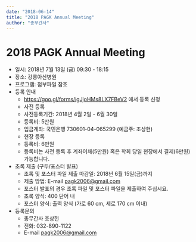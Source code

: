 ```yaml
---
date: "2018-06-14"
title: "2018 PAGK Annual Meeting"
author: "총무간사"
---
```


# 2018 PAGK Annual Meeting

- 일시: 2018년 7월 13일 (금) 09:30 - 18:15
- 장소: 강릉아산병원
- 프로그램: 첨부파일 참조
- 등록 안내
    - https://goo.gl/forms/igJjoHMs8LX7FBeV2 에서 등록 신청
    - 사전 등록
    - 사전등록기간: 2018년 4월 2일 - 6월 30일
    - 등록비: 5만원
    - 입금계좌: 국민은행 730601-04-065299 (예금주: 조상헌)
    - 현장 등록
    - 등록비: 6만원
    - 등록비는 사전 등록 후 계좌이체(5만원) 혹은 학회 당일 현장에서 결제(6만원) 가능합니다.
- 초록 제출 (구두/포스터 발표)
    - 초록 및 포스터 파일 제출 마감일: 2018년 6월 15일(금)까지
    - 제출 방법: E-mail pagk2006@gmail.com
    - 포스터 발표의 경우 초록 파일 및 포스터 파일을 제출하여 주십시요.
    - 초록 양식: 400 단어 내
    - 포스터 양식: 출력 양식 (가로 60 cm, 세로 170 cm 이내)
- 등록문의
    - 총무간사 조상헌
    - 전화: 032-890-1122
    - E-mail pagk2006@gmail.com
